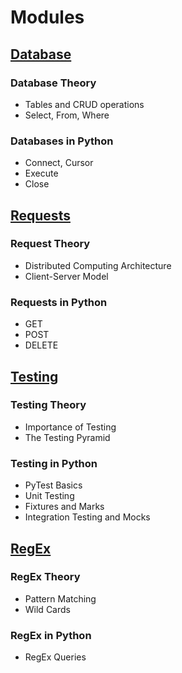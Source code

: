 # Modules

## [Database](https://github.com/ByteAcademyCo/Phase1-Python/blob/master/Week%203/Modules/Slides/Database.md)
### Database Theory
* Tables and CRUD operations
* Select, From, Where
### Databases in Python
* Connect, Cursor
* Execute
* Close

## [Requests](https://github.com/ByteAcademyCo/Phase1-Python/blob/master/Week%203/Modules/Slides/Requests.md)
### Request Theory
* Distributed Computing Architecture
* Client-Server Model

### Requests in Python
* GET
* POST
* DELETE

## [Testing](https://github.com/ByteAcademyCo/Phase1-Python/blob/master/Week%203/Modules/Slides/Testing.md)
### Testing Theory
* Importance of Testing
* The Testing Pyramid

### Testing in Python
* PyTest Basics
* Unit Testing
* Fixtures and Marks
* Integration Testing and Mocks

## [RegEx](https://github.com/ByteAcademyCo/Phase1-Python/blob/master/Week%203/Modules/Slides/RegEx.md)
### RegEx Theory
* Pattern Matching
* Wild Cards
### RegEx in Python
* RegEx Queries
